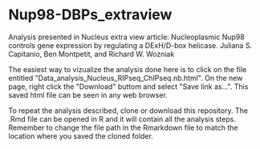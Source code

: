 # Nup98-DBPs_extraview
Analysis presented in Nucleus extra view article: Nucleoplasmic Nup98 controls gene expression by regulating a DExH/D-box helicase. Juliana S. Capitanio, Ben Montpetit, and Richard W. Wozniak

The easiest way to vizualize the analysis done here is to click on the file entitled "Data_analysis_Nucleus_RIPseq_ChIPseq.nb.html".
On the new page, right click the "Download" buttom and select "Save link as...". This saved html file can be seen in any web browser.

To repeat the analysis described, clone or download this repository. The .Rmd file can be opened in R and it will contain all the analysis steps. Remember to change the file path in the Rmarkdown file to match the location where you saved the cloned folder.
